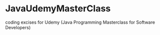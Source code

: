# JavaUdemyMasterClass
coding excises for Udemy (Java Programming Masterclass for Software Developers) 
